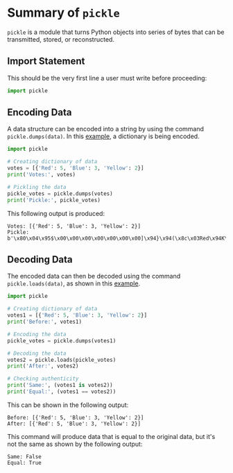 # Summary of `pickle`

`pickle` is a module that turns Python objects into series of bytes that can be 
transmitted, stored, or reconstructed.

## Import Statement

This should be the very first line a user must write before proceeding:

```python
import pickle 
```

## Encoding Data

A data structure can be encoded into a string by using the command 
`pickle.dumps(data)`. In this [example](https://github.com/cybertraining-dsc/reu2022/blob/main/project/examples/pickle_instructions/pickle_string.py),
a dictionary is being encoded. 

```python
import pickle

# Creating dictionary of data
votes = [{'Red': 5, 'Blue': 3, 'Yellow': 2}]
print('Votes:', votes)

# Pickling the data
pickle_votes = pickle.dumps(votes)
print('Pickle:', pickle_votes)
```

This following output is produced:
```
Votes: [{'Red': 5, 'Blue': 3, 'Yellow': 2}]
Pickle: b'\x80\x04\x95$\x00\x00\x00\x00\x00\x00\x00]\x94}\x94(\x8c\x03Red\x94K\x05\x8c\x04Blue\x94K\x03\x8c\x06Yellow\x94K\x02ua.'
```

## Decoding Data

The encoded data can then be decoded using the command `pickle.loads(data)`, as shown
in this [example](https://github.com/cybertraining-dsc/reu2022/blob/main/project/examples/pickle_instructions/pickle_unpickle.py).

```python
import pickle

# Creating dictionary of data
votes1 = [{'Red': 5, 'Blue': 3, 'Yellow': 2}]
print('Before:', votes1)

# Encoding the data
pickle_votes = pickle.dumps(votes1)

# Decoding the data
votes2 = pickle.loads(pickle_votes)
print('After:', votes2)

# Checking authenticity
print('Same:', (votes1 is votes2))
print('Equal:', (votes1 == votes2))
```

This can be shown in the following output:
```
Before: [{'Red': 5, 'Blue': 3, 'Yellow': 2}]
After: [{'Red': 5, 'Blue': 3, 'Yellow': 2}]
```

This command will produce data that is equal to the original data, but it's not
the same as shown by the following output:

```
Same: False
Equal: True
```

